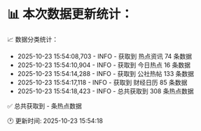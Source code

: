 📊 本次数据更新统计：
==========================

📈 数据分类统计：
- 2025-10-23 15:54:08,703 - INFO - 获取到 热点资讯 74 条数据
- 2025-10-23 15:54:10,904 - INFO - 获取到 今日热点 16 条数据
- 2025-10-23 15:54:14,288 - INFO - 获取到 公社热帖 133 条数据
- 2025-10-23 15:54:17,118 - INFO - 获取到 财经日历 85 条数据
- 2025-10-23 15:54:18,423 - INFO - 总共获取到 308 条热点数据

✅ 总共获取到 - 条热点数据

🕐 更新时间: 2025-10-23 15:54:18
